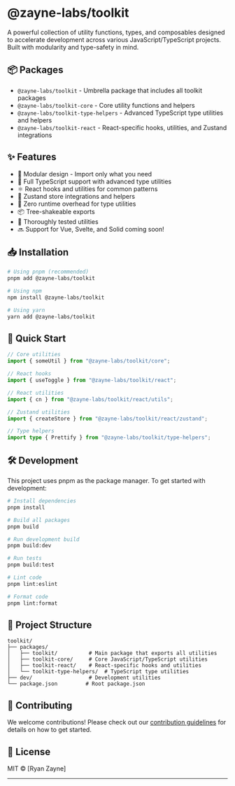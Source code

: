 # @zayne-labs/toolkit

A powerful collection of utility functions, types, and composables designed to accelerate development across various JavaScript/TypeScript projects. Built with modularity and type-safety in mind.

## 📦 Packages

- `@zayne-labs/toolkit` - Umbrella package that includes all toolkit packages
- `@zayne-labs/toolkit-core` - Core utility functions and helpers
- `@zayne-labs/toolkit-type-helpers` - Advanced TypeScript type utilities and helpers
- `@zayne-labs/toolkit-react` - React-specific hooks, utilities, and Zustand integrations

## ✨ Features

- 🎯 Modular design - Import only what you need
- 📝 Full TypeScript support with advanced type utilities
- ⚛️ React hooks and utilities for common patterns
- 🔄 Zustand store integrations and helpers
- 🎨 Zero runtime overhead for type utilities
- 📦 Tree-shakeable exports
- 🧪 Thoroughly tested utilities
- 🔜 Support for Vue, Svelte, and Solid coming soon!

## 📥 Installation

```bash
# Using pnpm (recommended)
pnpm add @zayne-labs/toolkit

# Using npm
npm install @zayne-labs/toolkit

# Using yarn
yarn add @zayne-labs/toolkit
```

## 🚀 Quick Start

```typescript
// Core utilities
import { someUtil } from "@zayne-labs/toolkit/core";

// React hooks
import { useToggle } from "@zayne-labs/toolkit/react";

// React utilities
import { cn } from "@zayne-labs/toolkit/react/utils";

// Zustand utilities
import { createStore } from "@zayne-labs/toolkit/react/zustand";

// Type helpers
import type { Prettify } from "@zayne-labs/toolkit/type-helpers";
```

## 🛠️ Development

This project uses pnpm as the package manager. To get started with development:

```bash
# Install dependencies
pnpm install

# Build all packages
pnpm build

# Run development build
pnpm build:dev

# Run tests
pnpm build:test

# Lint code
pnpm lint:eslint

# Format code
pnpm lint:format
```

## 📁 Project Structure

```
toolkit/
├── packages/
│   ├── toolkit/          # Main package that exports all utilities
│   ├── toolkit-core/     # Core JavaScript/TypeScript utilities
│   ├── toolkit-react/    # React-specific hooks and utilities
│   └── toolkit-type-helpers/  # TypeScript type utilities
├── dev/                  # Development utilities
└── package.json         # Root package.json
```

## 🤝 Contributing

We welcome contributions! Please check out our [contribution guidelines](https://github.com/zayne-labs/contribute) for details on how to get started.

## 📄 License

MIT © [Ryan Zayne]

---
